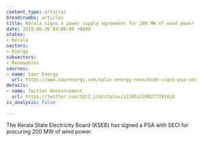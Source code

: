 ```yaml
---
content_type: articles
breadcrumbs: articles
title: Kerala signs a power supply agreement for 200 MW of wind power
date: 2019-06-26 04:00:00 +0000
states:
- Kerala
sectors:
- Energy
subsectors:
- Renewables
sources:
- name: Saur Energy
  url: https://www.saurenergy.com/solar-energy-news/kseb-signs-psa-seci-200-mw-wind-power
details:
- name: Twitter Announcement
  url: https://twitter.com/SECI_Ltd/status/1139512208277291010
is_analysis: false

---
```

The Kerala State Electricity Board (KSEB) has signed a PSA with SECI for procuring 200 MW of wind power.